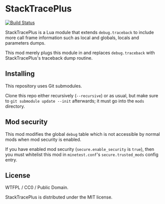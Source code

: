# StackTracePlus
[![Build Status](https://travis-ci.org/MinetestForFun/stacktraceplus.svg)](https://travis-ci.org/MinetestForFun/stacktraceplus)

StackTracePlus is a Lua module that extends `debug.traceback` to include more
call frame information such as local and globals, locals and parameters
dumps.

This mod merely plugs this module in and replaces `debug.traceback` with
StackTracePlus's traceback dump routine.

## Installing

This repository uses Git submodules.

Clone this repo either recursively (`--recursive`) or as usual, but make sure
to `git submodule update --init` afterwards; it must go into the `mods`
directory.

## Mod security

This mod modifies the global `debug` table which is not accessible by normal
mods when mod security is enabled.

If you have enabled mod security (`secure.enable_security` is `true`), then you
must whitelist this mod in `minetest.conf`'s `secure.trusted_mods` config
entry.

## License

WTFPL / CC0 / Public Domain.

StackTracePlus is distributed under the MIT license.

